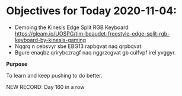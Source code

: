 # Objectives for Today 2020-11-04:

- Demoing the Kinesis Edge Split RGB Keyboard
  https://gleam.io/UOSPG/tim-beaudet-freestyle-edge-split-rgb-keyboard-by-kinesis-gaming
- Nqqrq n cebsvyr sbe EBG13 rapbqvat naq qrpbqvat.
- Bgure enaqbz qrirybczragf naq nggrzcgvat gb culfvpf irel yvggyr.

**Purpose**

To learn and keep pushing to do better.

NEW RECORD: Day 160 in a row

